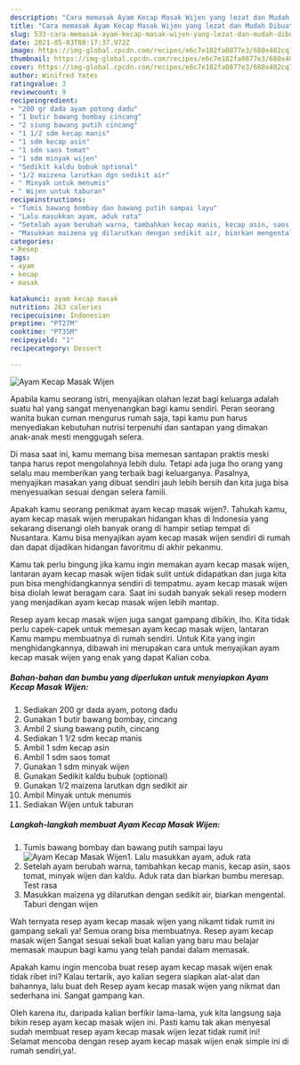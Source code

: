 ```yaml
---
description: "Cara memasak Ayam Kecap Masak Wijen yang lezat dan Mudah Dibuat"
title: "Cara memasak Ayam Kecap Masak Wijen yang lezat dan Mudah Dibuat"
slug: 533-cara-memasak-ayam-kecap-masak-wijen-yang-lezat-dan-mudah-dibuat
date: 2021-05-03T08:17:37.972Z
image: https://img-global.cpcdn.com/recipes/e6c7e182fa0877e3/680x482cq70/ayam-kecap-masak-wijen-foto-resep-utama.jpg
thumbnail: https://img-global.cpcdn.com/recipes/e6c7e182fa0877e3/680x482cq70/ayam-kecap-masak-wijen-foto-resep-utama.jpg
cover: https://img-global.cpcdn.com/recipes/e6c7e182fa0877e3/680x482cq70/ayam-kecap-masak-wijen-foto-resep-utama.jpg
author: Winifred Yates
ratingvalue: 3
reviewcount: 9
recipeingredient:
- "200 gr dada ayam potong dadu"
- "1 butir bawang bombay cincang"
- "2 siung bawang putih cincang"
- "1 1/2 sdm kecap manis"
- "1 sdm kecap asin"
- "1 sdm saos tomat"
- "1 sdm minyak wijen"
- "Sedikit kaldu bubuk optional"
- "1/2 maizena larutkan dgn sedikit air"
- " Minyak untuk menumis"
- " Wijen untuk taburan"
recipeinstructions:
- "Tumis bawang bombay dan bawang putih sampai layu"
- "Lalu masukkan ayam, aduk rata"
- "Setelah ayam berubah warna, tambahkan kecap manis, kecap asin, saos tomat, minyak wijen dan kaldu. Aduk rata dan biarkan bumbu meresap. Test rasa"
- "Masukkan maizena yg dilarutkan dengan sedikit air, biarkan mengental. Taburi dengan wijen"
categories:
- Resep
tags:
- ayam
- kecap
- masak

katakunci: ayam kecap masak 
nutrition: 263 calories
recipecuisine: Indonesian
preptime: "PT27M"
cooktime: "PT35M"
recipeyield: "1"
recipecategory: Dessert

---
```



![Ayam Kecap Masak Wijen](https://img-global.cpcdn.com/recipes/e6c7e182fa0877e3/680x482cq70/ayam-kecap-masak-wijen-foto-resep-utama.jpg)

Apabila kamu seorang istri, menyajikan olahan lezat bagi keluarga adalah suatu hal yang sangat menyenangkan bagi kamu sendiri. Peran seorang  wanita bukan cuman mengurus rumah saja, tapi kamu pun harus menyediakan kebutuhan nutrisi terpenuhi dan santapan yang dimakan anak-anak mesti menggugah selera.

Di masa  saat ini, kamu memang bisa memesan santapan praktis meski tanpa harus repot mengolahnya lebih dulu. Tetapi ada juga lho orang yang selalu mau memberikan yang terbaik bagi keluarganya. Pasalnya, menyajikan masakan yang dibuat sendiri jauh lebih bersih dan kita juga bisa menyesuaikan sesuai dengan selera famili. 



Apakah kamu seorang penikmat ayam kecap masak wijen?. Tahukah kamu, ayam kecap masak wijen merupakan hidangan khas di Indonesia yang sekarang disenangi oleh banyak orang di hampir setiap tempat di Nusantara. Kamu bisa menyajikan ayam kecap masak wijen sendiri di rumah dan dapat dijadikan hidangan favoritmu di akhir pekanmu.

Kamu tak perlu bingung jika kamu ingin memakan ayam kecap masak wijen, lantaran ayam kecap masak wijen tidak sulit untuk didapatkan dan juga kita pun bisa menghidangkannya sendiri di tempatmu. ayam kecap masak wijen bisa diolah lewat beragam cara. Saat ini sudah banyak sekali resep modern yang menjadikan ayam kecap masak wijen lebih mantap.

Resep ayam kecap masak wijen juga sangat gampang dibikin, lho. Kita tidak perlu capek-capek untuk memesan ayam kecap masak wijen, lantaran Kamu mampu membuatnya di rumah sendiri. Untuk Kita yang ingin menghidangkannya, dibawah ini merupakan cara untuk menyajikan ayam kecap masak wijen yang enak yang dapat Kalian coba.

<!--inarticleads1-->

##### Bahan-bahan dan bumbu yang diperlukan untuk menyiapkan Ayam Kecap Masak Wijen:

1. Sediakan 200 gr dada ayam, potong dadu
1. Gunakan 1 butir bawang bombay, cincang
1. Ambil 2 siung bawang putih, cincang
1. Sediakan 1 1/2 sdm kecap manis
1. Ambil 1 sdm kecap asin
1. Ambil 1 sdm saos tomat
1. Gunakan 1 sdm minyak wijen
1. Gunakan Sedikit kaldu bubuk (optional)
1. Gunakan 1/2 maizena larutkan dgn sedikit air
1. Ambil  Minyak untuk menumis
1. Sediakan  Wijen untuk taburan




<!--inarticleads2-->

##### Langkah-langkah membuat Ayam Kecap Masak Wijen:

1. Tumis bawang bombay dan bawang putih sampai layu
<img src="https://img-global.cpcdn.com/steps/9f5d0b94438d8032/160x128cq70/ayam-kecap-masak-wijen-langkah-memasak-1-foto.jpg" alt="Ayam Kecap Masak Wijen">1. Lalu masukkan ayam, aduk rata
1. Setelah ayam berubah warna, tambahkan kecap manis, kecap asin, saos tomat, minyak wijen dan kaldu. Aduk rata dan biarkan bumbu meresap. Test rasa
1. Masukkan maizena yg dilarutkan dengan sedikit air, biarkan mengental. Taburi dengan wijen




Wah ternyata resep ayam kecap masak wijen yang nikamt tidak rumit ini gampang sekali ya! Semua orang bisa membuatnya. Resep ayam kecap masak wijen Sangat sesuai sekali buat kalian yang baru mau belajar memasak maupun bagi kamu yang telah pandai dalam memasak.

Apakah kamu ingin mencoba buat resep ayam kecap masak wijen enak tidak ribet ini? Kalau tertarik, ayo kalian segera siapkan alat-alat dan bahannya, lalu buat deh Resep ayam kecap masak wijen yang nikmat dan sederhana ini. Sangat gampang kan. 

Oleh karena itu, daripada kalian berfikir lama-lama, yuk kita langsung saja bikin resep ayam kecap masak wijen ini. Pasti kamu tak akan menyesal sudah membuat resep ayam kecap masak wijen lezat tidak rumit ini! Selamat mencoba dengan resep ayam kecap masak wijen enak simple ini di rumah sendiri,ya!.

